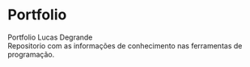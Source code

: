 # Portfolio
Portfolio Lucas Degrande </br>
Repositorio com as informações de conhecimento nas ferramentas de programação.
